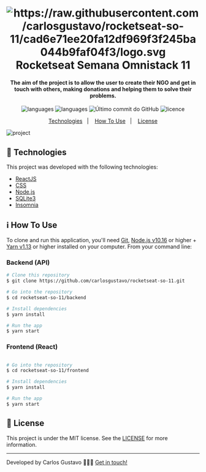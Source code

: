 
<h1 align="center">
        <img alt="https://raw.githubusercontent.com/carlosgustavo/rocketseat-so-11/cad6e71ee20fa12df969f3f245ba044b9faf04f3/logo.svg" />
    <br>
     Rocketseat Semana Omnistack 11
</h1>

<h4 align="center">
The aim of the project is to allow the user to create their NGO and get in touch with others, making donations and helping them to solve their problems.
</h4>
<p align="center">
  <img alt="languages" src="https://img.shields.io/github/languages/top/carlosgustavo/rocketseat-so-11">
  <img alt="languages" src="https://img.shields.io/github/languages/count/carlosgustavo/rocketseat-so-11">
  <img alt="Último commit do GitHub" src="https://img.shields.io/github/last-commit/carlosgustavo/rocketseat-so-10">
  <img alt="licence" src="https://img.shields.io/github/last-commit/carlosgustavo/rocketseat-so-11">
</p>
<p align="center">
  <a href="#rocket-technologies"">Technologies</a>&nbsp;&nbsp;&nbsp;|&nbsp;&nbsp;&nbsp;
  <a href="#information_source-how-to-use">How To Use</a>&nbsp;&nbsp;&nbsp;|&nbsp;&nbsp;&nbsp;
  <a href="#memo-license">License</a>
</p>
                         
![project](https://user-images.githubusercontent.com/53797220/95798643-ee8ad300-0cc8-11eb-9bea-a9caa8e641ea.gif)

## :rocket: Technologies

This project was developed with the following technologies:

-  [ReactJS](https://reactjs.org/)
-  [CSS](https://www.w3schools.com/css/)
-  [Node.js](https://nodejs.org/en/)
- [SQLite3](https://www.sqlite.org/index.html)
-  [Insomnia](https://insomnia.rest/)

## :information_source: How To Use

To clone and run this application, you'll need [Git](https://git-scm.com), [Node.js v10.16](https://nodejs.org/en/) or higher + [Yarn v1.13](https://yarnpkg.com/) or higher installed on your computer. From your command line:

<h3> Backend (API) </h3>

```bash
# Clone this repository
$ git clone https://github.com/carlosgustavo/rocketseat-so-11.git

# Go into the repository
$ cd rocketseat-so-11/backend

# Install dependencies
$ yarn install

# Run the app
$ yarn start
```

<h3> Frontend (React) </h3>

```bash

# Go into the repository
$ cd rocketseat-so-11/frontend

# Install dependencies
$ yarn install

# Run the app
$ yarn start
```

## :memo: License
This project is under the MIT license. See the [LICENSE](https://github.com/carlosgustavo/rocketseat-so-11/blob/master/LICENSE) for more information.

---

Developed by Carlos Gustavo 👨🏻‍💻️ [Get in touch!](https://www.linkedin.com/in/carlos-gustavo-a71757190/)
